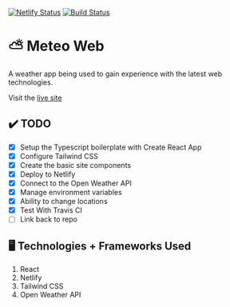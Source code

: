 [![Netlify Status](https://api.netlify.com/api/v1/badges/129e2369-c652-4ee2-bc66-eca1e39ce598/deploy-status)](https://app.netlify.com/sites/meteo-forecast/deploys)
[![Build Status](https://travis-ci.com/ShaneRich5/meteo-web.svg?branch=main)](https://travis-ci.com/ShaneRich5/meteo-web)

# ⛅ Meteo Web

A weather app being used to gain experience with the latest web technologies.

Visit the [live site](https://meteo-forecast.netlify.app/)

## ✔️ TODO

- [x] Setup the Typescript boilerplate with Create React App
- [x] Configure Tailwind CSS
- [x] Create the basic site components
- [x] Deploy to Netlify
- [x] Connect to the Open Weather API
- [x] Manage environment variables
- [x] Ability to change locations
- [x] Test With Travis CI
- [ ] Link back to repo

## 🖥️ Technologies + Frameworks Used
1. React
2. Netlify
3. Tailwind CSS
4. Open Weather API